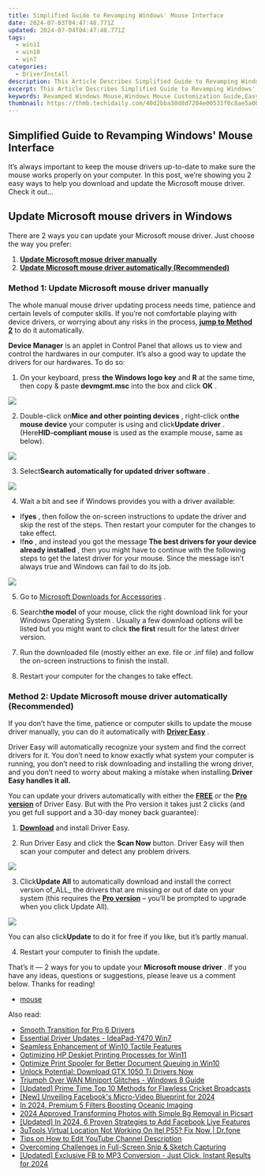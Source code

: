 ```yaml
---
title: Simplified Guide to Revamping Windows' Mouse Interface
date: 2024-07-03T04:47:48.771Z
updated: 2024-07-04T04:47:48.771Z
tags:
  - win11
  - win10
  - win7
categories:
  - DriverInstall
description: This Article Describes Simplified Guide to Revamping Windows' Mouse Interface
excerpt: This Article Describes Simplified Guide to Revamping Windows' Mouse Interface
keywords: Revamped Windows Mouse,Windows Mouse Customization Guide,Easy Windows Mouse Interface Changes,Streamlined Windows Mouse Settings,Windows Mouse Redesign Tips,Upgrading Windows Mouse Layout,Modernize Windows Mouse Dashboard
thumbnail: https://thmb.techidaily.com/40d2bba30d8d7204e00531f0c8ae5a0019fd1a9406955c448a3c7d8503274e5e.jpg
---
```


## Simplified Guide to Revamping Windows' Mouse Interface

 It’s always important to keep the mouse drivers up-to-date to make sure the mouse works properly on your computer. In this post, we’re showing you 2 easy ways to help you download and update the Microsoft mouse driver. Check it out…

## Update Microsoft mouse drivers in Windows

 There are 2 ways you can update your Microsoft mouse driver. Just choose the way you prefer:

1. **[Update Microsoft mosue driver manually](#M1)**
2. **[Update Microsoft mouse driver automatically (Recommended)](#M2)**

### Method 1: Update Microsoft mouse driver manually

 The whole manual mouse driver updating process needs time, patience and certain levels of computer skills. If you’re not comfortable playing with device drivers, or worrying about any risks in the process, **[jump to Method 2](#M2)**  to do it automatically.

**Device Manager** is an applet in Control Panel that allows us to view and control the hardwares in our computer. It’s also a good way to update the drivers for our hardwares. To do so:

 1) On your keyboard, press **the Windows logo key**  and **R**  at the same time, then copy & paste **devmgmt.msc** into the box and click **OK** .

![](https://images.drivereasy.com/wp-content/uploads/2018/05/img_5afb9c1b96ba9.png)

 2) Double-click on**Mice and other pointing devices** , right-click on**the mouse device** your computer is using and click**Update driver** . (Here**HID-compliant mouse** is used as the example mouse, same as below).

![](https://images.drivereasy.com/wp-content/uploads/2018/07/img_5b51ac3e5fae8.jpg)

 3) Select**Search** **automatically for updated driver software** .

![](https://images.drivereasy.com/wp-content/uploads/2018/07/img_5b51ac8001d44.jpg)

4) Wait a bit and see if Windows provides you with a driver available:

* If**yes** , then follow the on-screen instructions to update the driver and skip the rest of the steps. Then restart your computer for the changes to take effect.
* If**no** , and instead you got the message **The best drivers for your device already installed** , then you might have to continue with the following steps to get the latest driver for your mouse. Since the message isn’t always true and Windows can fail to do its job.

![](https://images.drivereasy.com/wp-content/uploads/2018/07/img_5b51ae91b9fc2.jpg)

5) Go to [Microsoft Downloads for Accessories](https://www.microsoft.com/accessories/en-us/downloads) .

6) Search**the model** of your mouse, click the right download link for your Windows Operating System  . Usually a few download options will be listed but you might want to click   **the first**  result for the latest driver version.

7) Run the downloaded file (mostly either an exe. file or .inf file) and follow the on-screen instructions to finish the install.

8) Restart your computer for the changes to take effect.

### Method 2: Update Microsoft mouse driver automatically (Recommended)

 If you don’t have the time, patience or computer skills to update the mouse driver manually, you can do it automatically with [**Driver Easy**](https://tools.techidaily.com/drivereasy/download/) .

 Driver Easy will automatically recognize your system and find the correct drivers for it. You don’t need to know exactly what system your computer is running, you don’t need to risk downloading and installing the wrong driver, and you don’t need to worry about making a mistake when installing.**Driver Easy handles it all.**

 You can update your drivers automatically with either the [**FREE**](https://tools.techidaily.com/drivereasy/download/) or the [**Pro version**](https://tools.techidaily.com/drivereasy/download/) of Driver Easy. But with the Pro version it takes just 2 clicks (and you get full support and a 30-day money back guarantee):

 1) **[Download](https://tools.techidaily.com/drivereasy/download/)**   and install Driver Easy.

 2) Run Driver Easy and click the **Scan Now**   button. Driver Easy will then scan your computer and detect any problem drivers.

![](https://images.drivereasy.com/wp-content/uploads/2018/05/img_5afb955c3ee3c.jpg)

3) Click**Update All** to automatically download and install the correct version of_ALL_ the drivers that are missing or out of date on your system (this requires the [**Pro version**](https://tools.techidaily.com/drivereasy/download/) – you’ll be prompted to upgrade when you click Update All).

![](https://images.drivereasy.com/wp-content/uploads/2018/07/img_5b506f17ccfe2.jpg)

 You can also click**Update** to do it for free if you like, but it’s partly manual.

4) Restart your computer to finish the update.

 That’s it — 2 ways for you to update your **Microsoft mouse driver** . If you have any ideas, questions or suggestions, please leave us a comment below. Thanks for reading!

* [mouse](https://store.drivereasy.com/order/cart.php?PRODS=4731822&QTY=1&AFFILIATE=108875)

<ins class="adsbygoogle"
     style="display:block"
     data-ad-format="autorelaxed"
     data-ad-client="ca-pub-7571918770474297"
     data-ad-slot="1223367746"></ins>



<ins class="adsbygoogle"
     style="display:block"
     data-ad-client="ca-pub-7571918770474297"
     data-ad-slot="8358498916"
     data-ad-format="auto"
     data-full-width-responsive="true"></ins>

<span class="atpl-alsoreadstyle">Also read:</span>
<div><ul>
<li><a href="https://driver-install.techidaily.com/smooth-transition-for-pro-6-drivers/"><u>Smooth Transition for Pro 6 Drivers</u></a></li>
<li><a href="https://driver-install.techidaily.com/essential-driver-updates-ideapad-y470-win7/"><u>Essential Driver Updates - IdeaPad-Y470 Win7</u></a></li>
<li><a href="https://driver-install.techidaily.com/seamless-enhancement-of-win10-tactile-features/"><u>Seamless Enhancement of Win10 Tactile Features</u></a></li>
<li><a href="https://driver-install.techidaily.com/optimizing-hp-deskjet-printing-processes-for-win11/"><u>Optimizing HP Deskjet Printing Processes for Win11</u></a></li>
<li><a href="https://driver-install.techidaily.com/optimize-print-spooler-for-better-document-queuing-in-win10/"><u>Optimize Print Spooler for Better Document Queuing in Win10</u></a></li>
<li><a href="https://driver-install.techidaily.com/unlock-potential-download-gtx-1050-ti-drivers-now/"><u>Unlock Potential: Download GTX 1050 Ti Drivers Now</u></a></li>
<li><a href="https://driver-install.techidaily.com/triumph-over-wan-miniport-glitches-windows-8-guide/"><u>Triumph Over WAN Miniport Glitches - Windows 8 Guide</u></a></li>
<li><a href="https://fox-direct.techidaily.com/updated-prime-time-top-10-methods-for-flawless-cricket-broadcasts/"><u>[Updated] Prime Time  Top 10 Methods for Flawless Cricket Broadcasts</u></a></li>
<li><a href="https://facebook-video-content.techidaily.com/new-unveiling-facebooks-micro-video-blueprint-for-2024/"><u>[New] Unveiling Facebook's Micro-Video Blueprint for 2024</u></a></li>
<li><a href="https://extra-support.techidaily.com/in-2024-premium-5-filters-boosting-oceanic-imaging/"><u>In 2024, Premium 5 Filters Boosting Oceanic Imaging</u></a></li>
<li><a href="https://some-approaches.techidaily.com/2024-approved-transforming-photos-with-simple-bg-removal-in-picsart/"><u>2024 Approved  Transforming Photos with Simple Bg Removal in Picsart</u></a></li>
<li><a href="https://facebook-video-content.techidaily.com/updated-in-2024-6-proven-strategies-to-add-facebook-live-features/"><u>[Updated] In 2024, 6 Proven Strategies to Add Facebook Live Features</u></a></li>
<li><a href="https://location-fake.techidaily.com/3utools-virtual-location-not-working-on-itel-p55-fix-now-drfone-by-drfone-virtual-android/"><u>3uTools Virtual Location Not Working On Itel P55? Fix Now | Dr.fone</u></a></li>
<li><a href="https://youtube-videos.techidaily.com/tips-on-how-to-edit-youtube-channel-description/"><u>Tips on How to Edit YouTube Channel Description</u></a></li>
<li><a href="https://win11-tips.techidaily.com/overcoming-challenges-in-full-screen-snip-and-sketch-capturing/"><u>Overcoming Challenges in Full-Screen Snip & Sketch Capturing</u></a></li>
<li><a href="https://facebook-video-recording.techidaily.com/updated-exclusive-fb-to-mp3-conversion-just-click-instant-results-for-2024/"><u>[Updated] Exclusive FB to MP3 Conversion - Just Click, Instant Results for 2024</u></a></li>
</ul></div>
